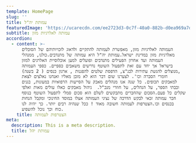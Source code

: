 ```yaml
---
template: HomePage
slug: ''
title: עמותת יה"ל
featuredImage: 'https://ucarecdn.com/ee2723d3-0c7f-40a0-882b-d0ea969a7d44/'
subtitle: עמותה לאלרגיות מזון
accordion:
  - content: >-
      העמותה לאלרגיות מזון, מאפשרת לעמותה להתקיים ולדאוג לזכויותיהם של הסובלים
      מאלרגיות מזון במדינת ישראל.עמותת יה"ל היא עמותה של מתנדבים.כולנו, ממנהלי
      העמותה ועד אחרון הפעילים מתנדבים ופועלים למען אוכלוסיית האלרגים למזון
      בישראל אך יחד עם זאת לתפעול השוטף נדרשים משאבים כספיים. כספי העמותה
      מנוצלים להגשת עתירות לבג"צ, הדפסת שלטים להפגנות , ארגון כנסים ( 2 בשנה),
      חומרי הסברה וכו'. לצערנו שום דבר הוא לא מובן מאליו ואנחנו נאלצים לצאת
      למאבקים תכופים. כל שנה אנו מנהלים מאבק על הסייעות הרפואיות במעונות, בגנים
      ובבתי הספר, על הנהלים, על חוזרי מנכ"ל.  ניהול מאבקים כאלו עולים מאות ואלפי
      שקלים כל פעם.הסכום שהחברים מתבקשים לשלם הוא סכום סמלי לתפעול השוטף בנוסף
      חבר עמותה זכאי לבקש הדרכה של נציגי העמותה אצלו במוסד החינוכי ומקבל הנחות
      בכנסים וכו.הצטרפות לעמותה חשובה מאוד ! ככל שנהיה רבים יותר. כך יהיה לנו
      כוח וכך נוכל להשפיע.
    title: הצטרפות לעמותה
meta:
  description: This is a meta description.
  title: עמותת יהל
---
```

#
